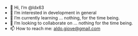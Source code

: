 - 👋 Hi, I’m @ldx63
- 👀 I’m interested in development in general
- 🌱 I’m currently learning ... nothing, for the time being.
- 💞️ I’m looking to collaborate on ... nothing for the time being.
- 📫 How to reach me: aldo.giove@gmail.com

<!---
ldx63/ldx63 is a ✨ special ✨ repository because its `README.md` (this file) appears on your GitHub profile.
You can click the Preview link to take a look at your changes.
--->
